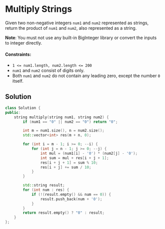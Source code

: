 # Multiply Strings
Given two non-negative integers `num1` and `num2` represented as strings, return the product of `num1` and `num2`, also represented as a string.

**Note**: You must not use any built-in BigInteger library or convert the inputs to integer directly.

#### Constraints:
- `1 <= num1.length, num2.length <= 200`
- `num1` and `num2` consist of digits only.
- Both `num1` and `num2` do not contain any leading zero, except the number `0` itself.

## Solution
```cpp
class Solution {
public:
    string multiply(string num1, string num2) {
        if (num1 == "0" || num2 == "0") return "0";

        int m = num1.size(), n = num2.size();
        std::vector<int> res(m + n, 0);

        for (int i = m - 1; i >= 0; --i) {
            for (int j = n - 1; j >= 0; --j) {
                int mul = (num1[i] - '0') * (num2[j] - '0');
                int sum = mul + res[i + j + 1]; 
                res[i + j + 1] = sum % 10; 
                res[i + j] += sum / 10; 
            }
        }

        std::string result;
        for (int num : res) {
            if (!(result.empty() && num == 0)) {
                result.push_back(num + '0');
            }
        }
        return result.empty() ? "0" : result;
    }
};
```